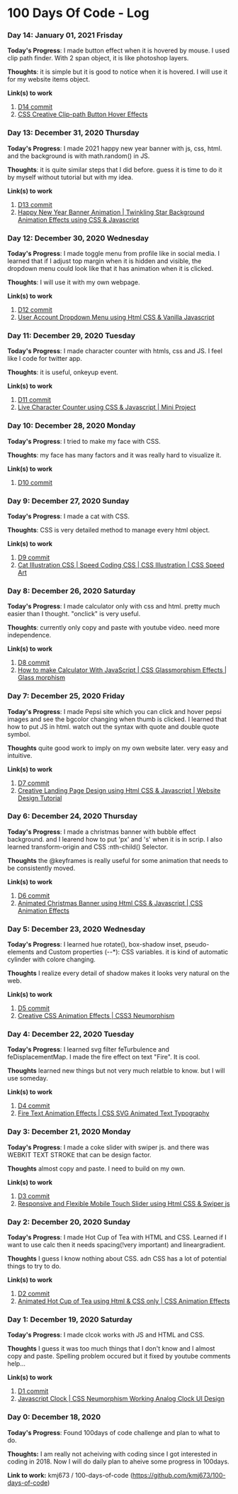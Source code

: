# 100 Days Of Code - Log

### Day 14: January 01, 2021 Frisday

**Today's Progress**: I made button effect when it is hovered by mouse. I used clip path finder. With 2 span object, it is like photoshop layers.

**Thoughts**: it is simple but it is good to notice when it is hovered. I will use it for my website items object.

**Link(s) to work**

1. [D14 commit]()
2. [CSS Creative Clip-path Button Hover Effects](https://youtu.be/bdPXAl2mRTA)

### Day 13: December 31, 2020 Thursday

**Today's Progress**: I made 2021 happy new year banner with js, css, html. and the background is with math.random() in JS.

**Thoughts**: it is quite similar steps that I did before. guess it is time to do it by myself without tutorial but with my idea.

**Link(s) to work**

1. [D13 commit](https://github.com/kmj673/100-days-of-code/tree/master/Daily%20Code%20Log/D13%202021%20Happy%20New%20Year)
2. [Happy New Year Banner Animation | Twinkling Star Background Animation Effects using CSS & Javascript](https://youtu.be/Iw860SbfqP8)

### Day 12: December 30, 2020 Wednesday

**Today's Progress**: I made toggle menu from profile like in social media. I learned that if I adjust top margin when it is hidden and visible, the dropdown menu could look like that it has animation when it is clicked.

**Thoughts**: I will use it with my own webpage.

**Link(s) to work**

1. [D12 commit](https://github.com/kmj673/100-days-of-code/tree/master/Daily%20Code%20Log/D12%20Dropdown%20menu)
2. [User Account Dropdown Menu using Html CSS & Vanilla Javascript](https://youtu.be/04u09KBBjfM)

### Day 11: December 29, 2020 Tuesday

**Today's Progress**: I made character counter with htmls, css and JS. I feel like I code for twitter app.

**Thoughts**: it is useful, onkeyup event.

**Link(s) to work**

1. [D11 commit](https://github.com/kmj673/100-days-of-code/tree/master/Daily%20Code%20Log/D11%20Count)
2. [Live Character Counter using CSS & Javascript | Mini Project](https://youtu.be/uMxvRVfqyc8)

### Day 10: December 28, 2020 Monday

**Today's Progress**: I tried to make my face with CSS.

**Thoughts**: my face has many factors and it was really hard to visualize it.

**Link(s) to work**

1. [D10 commit](https://github.com/kmj673/100-days-of-code/tree/master/Daily%20Code%20Log/D10%20Myself)

### Day 9: December 27, 2020 Sunday

**Today's Progress**: I made a cat with CSS.

**Thoughts**: CSS is very detailed method to manage every html object.

**Link(s) to work**

1. [D9 commit](https://github.com/kmj673/100-days-of-code/tree/master/Daily%20Code%20Log/D09%20Cat)
2. [Cat Illustration CSS | Speed Coding CSS | CSS Illustration | CSS Speed Art](https://youtu.be/W0uw0zGRwoQ)

### Day 8: December 26, 2020 Saturday

**Today's Progress**: I made calculator only with css and html. pretty much easier than I thought. "onclick" is very useful.

**Thoughts**: currently only copy and paste with youtube video. need more independence.

**Link(s) to work**

1. [D8 commit](https://github.com/kmj673/100-days-of-code/tree/master/Daily%20Code%20Log/D08%20Calculator)
2. [How to make Calculator With JavaScript | CSS Glassmorphism Effects | Glass morphism](https://youtu.be/NhcZh8Bwr30)

### Day 7: December 25, 2020 Friday

**Today's Progress**: I made Pepsi site which you can click and hover pepsi images and see the bgcolor changing when thumb is clicked. I learned that how to put JS in html. watch out the syntax with quote and double quote symbol.

**Thoughts** quite good work to imply on my own website later. very easy and intuitive.

**Link(s) to work**

1. [D7 commit](https://github.com/kmj673/100-days-of-code/tree/master/Daily%20Code%20Log/D07%20Pepsi)
2. [Creative Landing Page Design using Html CSS & Javascript | Website Design Tutorial](https://youtu.be/s_z5laE4KTw)

### Day 6: December 24, 2020 Thursday

**Today's Progress**: I made a christmas banner with bubble effect background. and I learend how to put 'px' and 's' when it is in scrip. I also learned transform-origin and CSS :nth-child() Selector.

**Thoughts** the @keyframes is really useful for some animation that needs to be consistently moved.

**Link(s) to work**

1. [D6 commit](https://github.com/kmj673/100-days-of-code/tree/master/Daily%20Code%20Log/D06%20Christmas%20Banner)
2. [Animated Christmas Banner using Html CSS & Javascript | CSS Animation Effects](https://youtu.be/j7MWgFeL1pw)

### Day 5: December 23, 2020 Wednesday

**Today's Progress**: I learned hue rotate(), box-shadow inset, pseudo-elements and Custom properties (--\*): CSS variables. it is kind of automatic cylinder with colore changing.

**Thoughts** I realize every detail of shadow makes it looks very natural on the web.

**Link(s) to work**

1. [D5 commit](https://github.com/kmj673/100-days-of-code/tree/master/Daily%20Code%20Log/D05%20Neumorphism)
2. [Creative CSS Animation Effects | CSS3 Neumorphism](https://youtu.be/XGok4UIqu8E)

### Day 4: December 22, 2020 Tuesday

**Today's Progress**: I learned svg filter feTurbulence and feDisplacementMap. I made the fire effect on text "Fire". It is cool.

**Thoughts** learned new things but not very much relatble to know. but I will use someday.

**Link(s) to work**

1. [D4 commit](https://github.com/kmj673/100-days-of-code/tree/master/Daily%20Code%20Log/D04%20Fire%20text)
2. [Fire Text Animation Effects | CSS SVG Animated Text Typography](https://youtu.be/FbChgmBVxtw)

### Day 3: December 21, 2020 Monday

**Today's Progress**: I made a coke slider with swiper js. and there was WEBKIT TEXT STROKE that can be design factor.

**Thoughts** almost copy and paste. I need to build on my own.

**Link(s) to work**

1. [D3 commit](https://github.com/kmj673/100-days-of-code/tree/master/Daily%20Code%20Log/D03%20Coke%20Slider)
2. [Responsive and Flexible Mobile Touch Slider using Html CSS & Swiper js](https://youtu.be/bIUaxNFQTok)

### Day 2: December 20, 2020 Sunday

**Today's Progress**: I made Hot Cup of Tea with HTML and CSS. Learned if I want to use calc then it needs spacing(!very important) and lineargradient.

**Thoughts** I guess I know nothing about CSS. adn CSS has a lot of potential things to try to do.

**Link(s) to work**

1. [D2 commit](https://github.com/kmj673/100-days-of-code/tree/master/Daily%20Code%20Log/D02%20Hot%20Cup%20of%20Tea)
2. [Animated Hot Cup of Tea using Html & CSS only | CSS Animation Effects](https://www.youtube.com/watch?v=_jOqYe0eFqY&ab_channel=OnlineTutorials)

### Day 1: December 19, 2020 Saturday

**Today's Progress**: I made clcok works with JS and HTML and CSS.

**Thoughts** I guess it was too much things that I don't know and I almost copy and paste. Spelling problem occured but it fixed by youtube comments help...

**Link(s) to work**

1. [D1 commit](https://github.com/kmj673/100-days-of-code/tree/master/Daily%20Code%20Log/D01%20jsclock)
2. [Javascript Clock | CSS Neumorphism Working Analog Clock UI Design](https://www.youtube.com/watch?v=weZFfrjF-k4&list=WL&index=5&ab_channel=OnlineTutorials)

### Day 0: December 18, 2020

**Today's Progress**: Found 100days of code challenge and plan to what to do.

**Thoughts:** I am really not acheiving with coding since I got interested in coding in 2018. Now I will do daily plan to aheive some progress in 100days.

**Link to work:** kmj673 / 100-days-of-code (https://github.com/kmj673/100-days-of-code)
